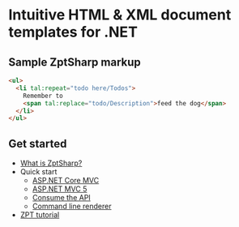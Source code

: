 <div class="homepage">

# Intuitive HTML & XML document templates for .NET

<section class="sample">

## Sample ZptSharp markup

```html
<ul>
  <li tal:repeat="todo here/Todos">
    Remember to
    <span tal:replace="todo/Description">feed the dog</span>
  </li>
</ul>
```

</section>

<section class="get_started">

## Get started

* [What is ZptSharp?]
* Quick start
  * [ASP.NET Core MVC]
  * [ASP.NET MVC 5]
  * [Consume the API]
  * [Command line renderer]
* [ZPT tutorial]

[What is ZptSharp?]: articles/WhatIsZptSharp.md
[ASP.NET MVC 5]: articles/QuickStart/Mvc5.md
[ASP.NET Core MVC]: articles/QuickStart/MvcCore.md
[Command line renderer]: articles/QuickStart/CliApp.md
[Consume the API]: articles/QuickStart/ConsumingTheApi.md
[ZPT tutorial]: articles/ZptTutorial/index.md

</section>

</div>